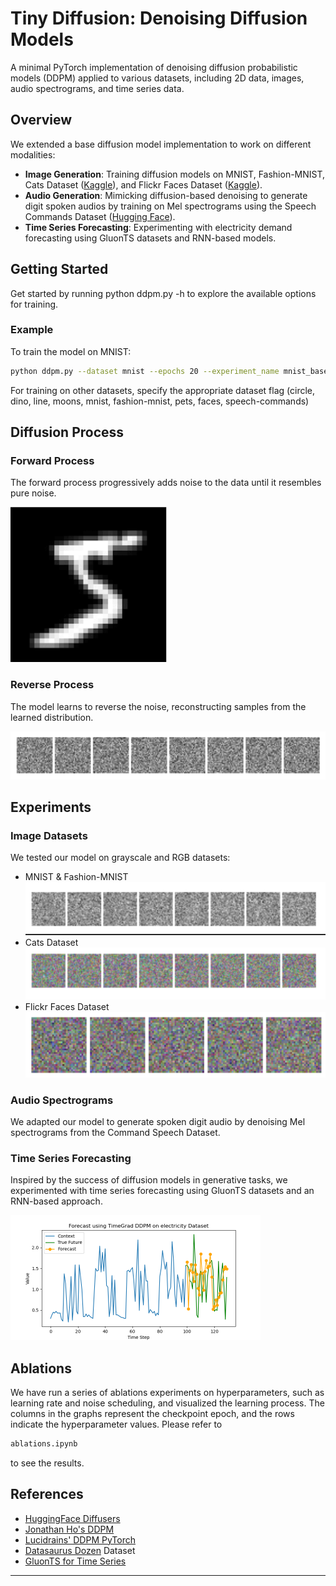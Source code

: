 # Tiny Diffusion: Denoising Diffusion Models

A minimal PyTorch implementation of denoising diffusion probabilistic models (DDPM) applied to various datasets, including 2D data, images, audio spectrograms, and time series data.

## Overview

We extended a base diffusion model implementation to work on different modalities:

- **Image Generation**: Training diffusion models on MNIST, Fashion-MNIST, Cats Dataset ([Kaggle](https://www.kaggle.com/datasets/borhanitrash/cat-dataset)), and Flickr Faces Dataset ([Kaggle](https://www.kaggle.com/datasets/imcr00z/flickr-faces-70k-thumbnails-128x128)).
- **Audio Generation**: Mimicking diffusion-based denoising to generate digit spoken audios by training on Mel spectrograms using the Speech Commands Dataset ([Hugging Face](https://huggingface.co/datasets/google/speech_commands)).
- **Time Series Forecasting**: Experimenting with electricity demand forecasting using GluonTS datasets and RNN-based models.

## Getting Started
Get started by running python ddpm.py -h to explore the available options for training.

### Example
To train the model on MNIST:
```bash
python ddpm.py --dataset mnist --epochs 20 --experiment_name mnist_base
```
For training on other datasets, specify the appropriate dataset flag (circle, dino, line, moons, mnist, fashion-mnist, pets, faces,  speech-commands)


## Diffusion Process

### Forward Process
The forward process progressively adds noise to the data until it resembles pure noise.

<img src="static/forward_mnist.gif" width="250">

### Reverse Process
The model learns to reverse the noise, reconstructing samples from the learned distribution.

![](static/reverse_mnist.gif)

## Experiments

### Image Datasets
We tested our model on grayscale and RGB datasets:
- MNIST & Fashion-MNIST
![](static/forward_fashion.gif)
- Cats Dataset
  ![](static/forward_cats.gif)
- Flickr Faces Dataset
  ![](static/reverse_faces.gif)

### Audio Spectrograms
We adapted our model to generate spoken digit audio by denoising Mel spectrograms from the Command Speech Dataset.

### Time Series Forecasting
Inspired by the success of diffusion models in generative tasks, we experimented with time series forecasting using GluonTS datasets and an RNN-based approach.

 <img src="static/forecast_TS.png" width="400">

## Ablations
We have run a series of ablations experiments on hyperparameters, such as learning rate and noise scheduling, and visualized the learning process. 
The columns in the graphs represent the checkpoint epoch, and the rows indicate the hyperparameter values. Please refer to 
```bash
ablations.ipynb
```
to see the results.

## References

- [HuggingFace Diffusers](https://github.com/huggingface/diffusers)
- [Jonathan Ho's DDPM](https://github.com/hojonathanho/diffusion)
- [Lucidrains' DDPM PyTorch](https://github.com/lucidrains/denoising-diffusion-pytorch)
- [Datasaurus Dozen](https://www.autodesk.com/research/publications/same-stats-different-graphs) Dataset
- [GluonTS for Time Series](https://ts.gluon.ai/)

---

